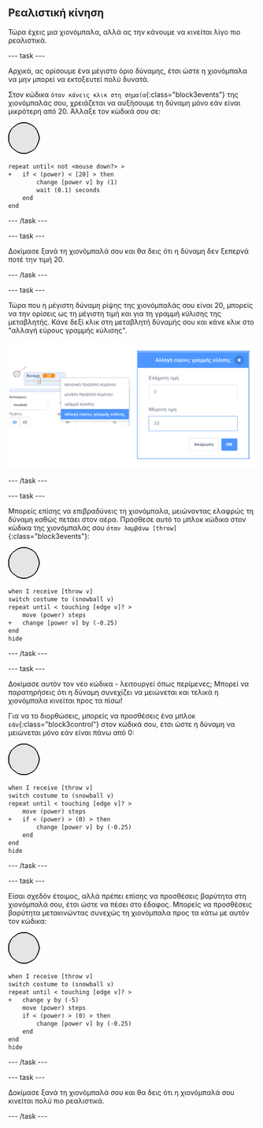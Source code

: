## Ρεαλιστική κίνηση

Τώρα έχεις μια χιονόμπαλα, αλλά ας την κάνουμε να κινείται λίγο πιο ρεαλιστικά.

--- task ---

Αρχικά, ας ορίσουμε ένα μέγιστο όριο δύναμης, έτσι ώστε η χιονόμπαλα να μην μπορεί να εκτοξευτεί πολύ δυνατά.

Στον κώδικα `όταν κάνεις κλικ στη σημαία`{:class="block3events"} της χιονόμπαλάς σου, χρειάζεται να αυξήσουμε τη δύναμη μόνο εάν είναι μικρότερη από 20. Άλλαξε τον κώδικά σου σε:

![αντικείμενο χιονόμπαλα](images/snowball-sprite.png)

```blocks3
repeat until< not <mouse down?> >
+   if < (power) < [20] > then
        change [power v] by (1)
        wait (0.1) seconds
    end
end
```

--- /task ---

--- task ---

Δοκίμασε ξανά τη χιονόμπαλά σου και θα δεις ότι η δύναμη δεν ξεπερνά ποτέ την τιμή 20.

--- /task ---

--- task ---

Τώρα που η μέγιστη δύναμη ρίψης της χιονόμπαλάς σου είναι 20, μπορείς να την ορίσεις ως τη μέγιστη τιμή και για τη γραμμή κύλισης της μεταβλητής. Κάνε δεξί κλικ στη μεταβλητή δύναμής σου και κάνε κλικ στο "αλλαγή εύρους γραμμής κύλισης".

![εύρος γραμμής κύλισης](images/snow-minmax.png)


--- /task ---

--- task ---

Μπορείς επίσης να επιβραδύνεις τη χιονόμπαλα, μειώνοντας ελαφρώς τη δύναμη καθώς πετάει στον αέρα. Πρόσθεσε αυτό το μπλοκ κώδικα στον κώδικα της χιονόμπαλάς σου `όταν λαμβάνω [throw]`{:class="block3events"}:

![αντικείμενο χιονόμπαλα](images/snowball-sprite.png)

```blocks3
when I receive [throw v]
switch costume to (snowball v)
repeat until < touching [edge v]? >
    move (power) steps
+   change [power v] by (-0.25)
end
hide
```

--- /task ---


--- task ---

Δοκίμασε αυτόν τον νέο κώδικα - λειτουργεί όπως περίμενες; Μπορεί να παρατηρήσεις ότι η δύναμη συνεχίζει να μειώνεται και τελικά η χιονόμπαλα κινείται προς τα πίσω!

Για να το διορθώσεις, μπορείς να προσθέσεις ένα μπλοκ `εάν`{:class="block3control"} στον κώδικά σου, έτσι ώστε η δύναμη να μειώνεται μόνο εάν είναι πάνω από 0:

![αντικείμενο χιονόμπαλα](images/snowball-sprite.png)

```blocks3
when I receive [throw v]
switch costume to (snowball v)
repeat until < touching [edge v]? >
    move (power) steps
+   if < (power) > (0) > then
        change [power v] by (-0.25)
    end
end
hide
```

--- /task ---

--- task ---

Είσαι σχεδόν έτοιμος, αλλά πρέπει επίσης να προσθέσεις βαρύτητα στη χιονόμπαλά σου, έτσι ώστε να πέσει στο έδαφος. Μπορείς να προσθέσεις βαρύτητα μετακινώντας συνεχώς τη χιονόμπαλα προς τα κάτω με αυτόν τον κώδικα:

![αντικείμενο χιονόμπαλα](images/snowball-sprite.png)

```blocks3
when I receive [throw v]
switch costume to (snowball v)
repeat until < touching [edge v]? >
+   change y by (-5)
    move (power) steps
    if < (power) > (0) > then
        change [power v] by (-0.25)
    end
end
hide
```

--- /task ---

--- task ---

Δοκίμασε ξανά τη χιονόμπαλά σου και θα δεις ότι η χιονόμπαλά σου κινείται πολύ πιο ρεαλιστικά.

--- /task ---

